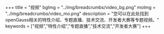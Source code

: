 +++
title = "视频"
bgImg = "../img/breadcrumbs/video_bg.png"
moImg = "../img/breadcrumbs/video_mo.png"
description = "您可以在此处找到openGauss相关的特性介绍、专题直播、技术交流、开发者大赛等专题视频。"
keywords = ["视频","特性介绍","专题直播","技术交流","开发者大赛"]
+++